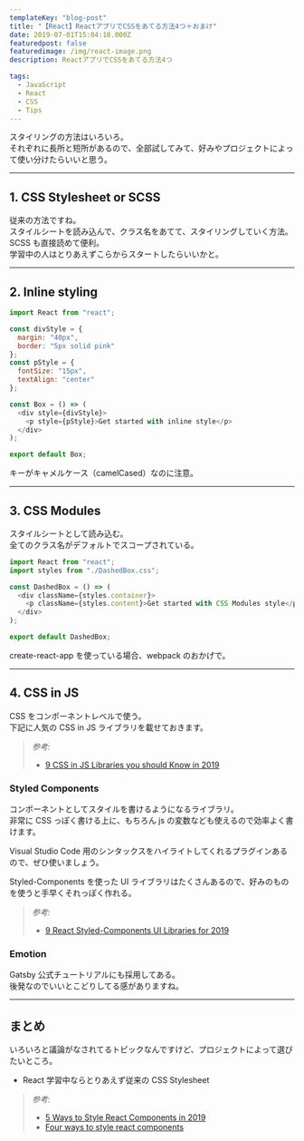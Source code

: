 ```yaml
---
templateKey: "blog-post"
title: "【React】ReactアプリでCSSをあてる方法4つ＋おまけ"
date: 2019-07-01T15:04:10.000Z
featuredpost: false
featuredimage: /img/react-image.png
description: ReactアプリでCSSをあてる方法4つ

tags:
  - JavaScript
  - React
  - CSS
  - Tips
---
```


スタイリングの方法はいろいろ。  
それぞれに長所と短所があるので、全部試してみて、好みやプロジェクトによって使い分けたらいいと思う。

---

## 1. CSS Stylesheet or SCSS

従来の方法ですね。  
スタイルシートを読み込んで、クラス名をあてて、スタイリングしていく方法。
SCSS も直接読めて便利。  
学習中の人はとりあえずこらからスタートしたらいいかと。

---

## 2. Inline styling

```javascript
import React from "react";

const divStyle = {
  margin: "40px",
  border: "5px solid pink"
};
const pStyle = {
  fontSize: "15px",
  textAlign: "center"
};

const Box = () => (
  <div style={divStyle}>
    <p style={pStyle}>Get started with inline style</p>
  </div>
);

export default Box;
```

キーがキャメルケース（camelCased）なのに注意。

---

## 3. CSS Modules

スタイルシートとして読み込む。  
全てのクラス名がデフォルトでスコープされている。

```javascript
import React from "react";
import styles from "./DashedBox.css";

const DashedBox = () => (
  <div className={styles.container}>
    <p className={styles.content}>Get started with CSS Modules style</p>
  </div>
);

export default DashedBox;
```

create-react-app を使っている場合、webpack のおかげで。

---

## 4. CSS in JS

CSS をコンポーネントレベルで使う。  
下記に人気の CSS in JS ライブラリを載せておきます。

> _参考:_
>
> - [9 CSS in JS Libraries you should Know in 2019](https://blog.bitsrc.io/9-css-in-js-libraries-you-should-know-in-2018-25afb4025b9b)

### Styled Components

コンポーネントとしてスタイルを書けるようになるライブラリ。  
非常に CSS っぽく書ける上に、もちろん js の変数なども使えるので効率よく書けます。

Visual Studio Code 用のシンタックスをハイライトしてくれるプラグインあるので、ぜひ使いましょう。

Styled-Components を使った UI ライブラリはたくさんあるので、好みのものを使うと手早くそれっぽく作れる。

> _参考:_
>
> - [9 React Styled-Components UI Libraries for 2019](https://blog.bitsrc.io/9-react-styled-components-ui-libraries-for-2018-4e1a0bd3e179)

### Emotion

Gatsby 公式チュートリアルにも採用してある。  
後発なのでいいとこどりしてる感がありますね。

---

## まとめ

いろいろと議論がなされてるトピックなんですけど、プロジェクトによって選びたいところ。

- React 学習中ならとりあえず従来の CSS Stylesheet

> _参考:_
>
> - [5 Ways to Style React Components in 2019](https://blog.bitsrc.io/5-ways-to-style-react-components-in-2019-30f1ccc2b5b)
> - [Four ways to style react components](https://codeburst.io/4-four-ways-to-style-react-components-ac6f323da822)

